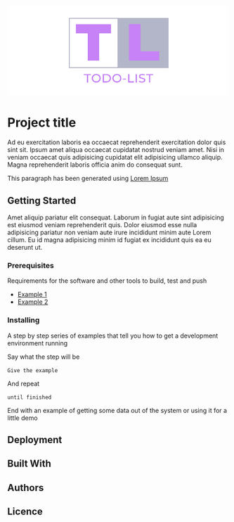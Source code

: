 <h1 align="center">
  <img src="src/toDoListLogo.png" alt="ToDo-List">
</h1>

# Project title
Ad eu exercitation laboris ea occaecat reprehenderit exercitation dolor quis sint sit. Ipsum amet aliqua occaecat cupidatat nostrud veniam amet. Nisi in veniam occaecat quis adipisicing cupidatat elit adipisicing ullamco aliquip. Magna reprehenderit laboris officia anim do consequat sunt. 

This paragraph has been generated using [Lorem Ipsum](https://www.lipsum.com/)

## Getting Started
Amet aliquip pariatur elit consequat. Laborum in fugiat aute sint adipisicing est eiusmod veniam reprehenderit quis. Dolor eiusmod esse nulla adipisicing pariatur non veniam aute irure incididunt minim aute Lorem cillum. Eu id magna adipisicing minim id fugiat ex incididunt quis ea eu deserunt ut.

### Prerequisites

Requirements for the software and other tools to build, test and push

  - [Example 1](https://github.com/Njthai)
  - [Example 2](https://github.com/iRaphiki) 

### Installing
A step by step series of examples that tell you how to get a development environment running

Say what the step will be

    Give the example

And repeat

    until finished

End with an example of getting some data out of the system or using it for a little demo

## Deployment


## Built With


## Authors


## Licence


